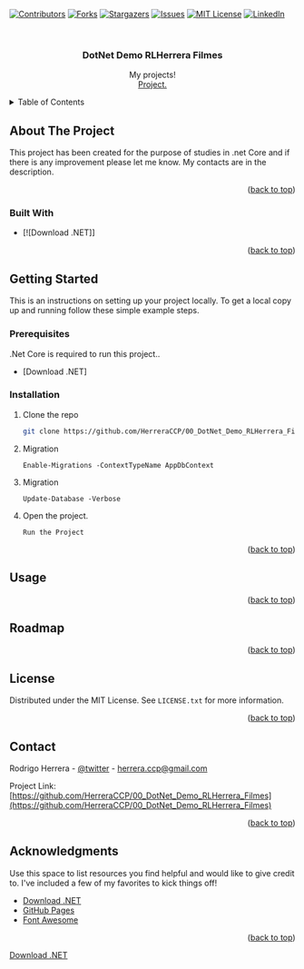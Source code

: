 <div id="top"></div>

<!-- PROJECT SHIELDS -->

[![Contributors][contributors-shield]][contributors-url]
[![Forks][forks-shield]][forks-url]
[![Stargazers][stars-shield]][stars-url]
[![Issues][issues-shield]][issues-url]
[![MIT License][license-shield]][license-url]
[![LinkedIn][linkedin-shield]][linkedin-url]


<!-- PROJECT LOGO -->
<br />
<div align="center">
  <a href="https://github.com/HerreraCCP/00_DotNet_Demo_RLHerrera_Filmes"></a>

  <h3 align="center">DotNet Demo RLHerrera Filmes</h3>

  <p align="center">
    My projects!
    <br />
    <a href="https://github.com/herreraCCP/00_DotNet_Demo_RLHerrera_Filmes">Project.</a>
    <br />
  </p>
</div>



<!-- TABLE OF CONTENTS -->
<details>
  <summary>Table of Contents</summary>
  <ol>
    <li>
      <a href="#about-the-project">About The Project</a>
      <ul>
        <li><a href="#built-with">Built With</a></li>
      </ul>
    </li>
    <li>
      <a href="#getting-started">Getting Started</a>
      <ul>
        <li><a href="#prerequisites">Prerequisites</a></li>
        <li><a href="#installation">Installation</a></li>
      </ul>
    </li>
    <li><a href="#usage">Usage</a></li>
    <li><a href="#roadmap">Roadmap</a></li>
    <li><a href="#contributing">Contributing</a></li>
    <li><a href="#license">License</a></li>
    <li><a href="#contact">Contact</a></li>
    <li><a href="#acknowledgments">Acknowledgments</a></li>
  </ol>
</details>



<!-- ABOUT THE PROJECT -->
## About The Project

This project has been created for the purpose of studies in .net Core and if there is any improvement please let me know. My contacts are in the description.

<p align="right">(<a href="#top">back to top</a>)</p>


### Built With

* [![Download .NET]]

<p align="right">(<a href="#top">back to top</a>)</p>



<!-- GETTING STARTED -->
## Getting Started

This is an instructions on setting up your project locally.
To get a local copy up and running follow these simple example steps.

### Prerequisites

.Net Core is required to run this project..
* [Download .NET]

### Installation

1. Clone the repo
   ```sh
   git clone https://github.com/HerreraCCP/00_DotNet_Demo_RLHerrera_Filmes.git
   
2. Migration 
   ```
   Enable-Migrations -ContextTypeName AppDbContext
   ```
4. Migration
   ```
   Update-Database -Verbose
   ```  
5. Open the project.
   ```
   Run the Project
   ```
<p align="right">(<a href="#top">back to top</a>)</p>



<!-- USAGE EXAMPLES -->
## Usage

<p align="right">(<a href="#top">back to top</a>)</p>

<!-- ROADMAP -->
## Roadmap

<p align="right">(<a href="#top">back to top</a>)</p>

<!-- LICENSE -->
## License

Distributed under the MIT License. See `LICENSE.txt` for more information.

<p align="right">(<a href="#top">back to top</a>)</p>


<!-- CONTACT -->
## Contact

Rodrigo Herrera - [@twitter](https://twitter.com/Rodrigo57985139) - herrera.ccp@gmail.com

Project Link: [https://github.com/HerreraCCP/00_DotNet_Demo_RLHerrera_Filmes](https://github.com/HerreraCCP/00_DotNet_Demo_RLHerrera_Filmes)

<p align="right">(<a href="#top">back to top</a>)</p>

<!-- ACKNOWLEDGMENTS -->
## Acknowledgments

Use this space to list resources you find helpful and would like to give credit to. I've included a few of my favorites to kick things off!

* [Download .NET](https://dotnet.microsoft.com/download/dotnet)
* [GitHub Pages](https://pages.github.com)
* [Font Awesome](https://fontawesome.com)

<p align="right">(<a href="#top">back to top</a>)</p>

<!-- MARKDOWN LINKS & IMAGES -->
[contributors-shield]: https://img.shields.io/github/contributors/HerreraCCP/00_DotNet_Demo_RLHerrera_Filmes.svg?style=for-the-badge
[contributors-url]: https://github.com/othneildrew/Best-README-Template/graphs/contributors
[forks-shield]: https://img.shields.io/github/forks/othneildrew/Best-README-Template.svg?style=for-the-badge
[forks-url]: https://github.com/othneildrew/Best-README-Template/network/members
[stars-shield]: https://img.shields.io/github/stars/HerreraCCP/00_DotNet_Demo_RLHerrera_Filmes.svg?sstyle=for-the-badge
[stars-url]: https://github.com/HerreraCCP/00_DotNet_Demo_RLHerrera_Filmes/stargazers
[issues-shield]: https://img.shields.io/github/issues/HerreraCCP/00_DotNet_Demo_RLHerrera_Filmes.svg?style=for-the-badge
[issues-url]: https://github.com/HerreraCCP/00_DotNet_Demo_RLHerrera_Filmes/issues
[license-shield]: https://img.shields.io/github/license/HerreraCCP/00_DotNet_Demo_RLHerrera_Filmes.svg?style=for-the-badge
[license-url]: https://github.com/othneildrew/Best-README-Template/blob/master/LICENSE.txt
[linkedin-shield]: https://img.shields.io/badge/-LinkedIn-black.svg?style=for-the-badge&logo=linkedin&colorB=555
[linkedin-url]: https://www.linkedin.com/in/rodrigo-herrera-0404/

[product-screenshot]: images/screenshot.png
[Download .NET](https://dotnet.microsoft.com/download/dotnet)
